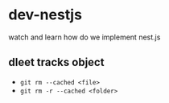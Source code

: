 # dev-nestjs
watch and learn how do we implement nest.js


## dleet tracks object
- `git rm --cached <file>`
- `git rm -r --cached <folder>`
